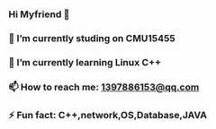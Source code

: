 ### Hi Myfriend 👋

### 🔭 I’m currently studing on CMU15455 
### 🌱 I’m currently learning Linux C++
### 📫 How to reach me: 1397886153@qq.com
### ⚡ Fun fact: C++,network,OS,Database,JAVA
<!--
**wannan123/wannan123** is a ✨ _special_ ✨ repository because its `README.md` (this file) appears on your GitHub profile.


Here are some ideas to get you started:


- 🌱 I’m currently learning Java,network

- 📫 How to reach me: 1397886153@qq.com
- 😄 Pronouns: ...
- ⚡ Fun fact: C++,network,OS,Java,
-->
